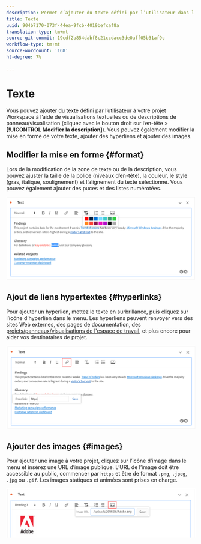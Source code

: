 ```yaml
---
description: Permet d’ajouter du texte défini par l’utilisateur dans l’Workspace.
title: Texte
uuid: 904b7170-073f-44ea-9fcb-4019befcaf8a
translation-type: tm+mt
source-git-commit: 19cdf2b854dabf8c21ccdacc3de0aff05b31af9c
workflow-type: tm+mt
source-wordcount: '168'
ht-degree: 7%

---
```



# Texte

Vous pouvez ajouter du texte défini par l’utilisateur à votre projet Workspace à l’aide de visualisations textuelles ou de descriptions de panneau/visualisation (cliquez avec le bouton droit sur l’en-tête > **[!UICONTROL Modifier la description]**). Vous pouvez également modifier la mise en forme de votre texte, ajouter des hyperliens et ajouter des images.

## Modifier la mise en forme {#format}

Lors de la modification de la zone de texte ou de la description, vous pouvez ajuster la taille de la police (niveaux d’en-tête), la couleur, le style (gras, italique, soulignement) et l’alignement du texte sélectionné. Vous pouvez également ajouter des puces et des listes numérotées.

![](assets/format.png)

## Ajout de liens hypertextes {#hyperlinks}

Pour ajouter un hyperlien, mettez le texte en surbrillance, puis cliquez sur l’icône d’hyperlien dans le menu. Les hyperliens peuvent renvoyer vers des sites Web externes, des pages de documentation, des [projets/panneaux/visualisations de l&#39;espace de travail](https://experienceleague.adobe.com/docs/analytics/analyze/analysis-workspace/curate-share/shareable-links.html), et plus encore pour aider vos destinataires de projet.

![](assets/hyperlink.png)

## Ajouter des images {#images}

Pour ajouter une image à votre projet, cliquez sur l’icône d’image dans le menu et insérez une URL d’image publique. L’URL de l’image doit être accessible au public, commencer par `https` et être de format `.png`, `.jpeg`, `.jpg` ou `.gif`. Les images statiques et animées sont prises en charge.

![](assets/image.png)
